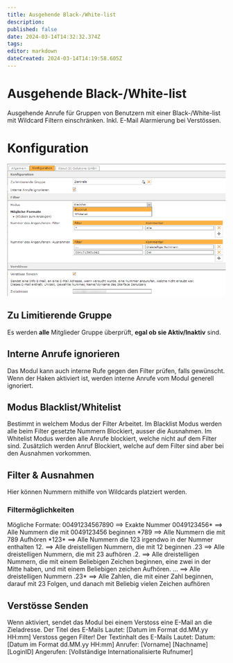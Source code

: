 ```yaml
---
title: Ausgehende Black-/White-list
description: 
published: false
date: 2024-03-14T14:32:32.374Z
tags: 
editor: markdown
dateCreated: 2024-03-14T14:19:58.605Z
---
```


# Ausgehende Black-/White-list
Ausgehende Anrufe für Gruppen von Benutzern mit einer Black-/White-list mit Wildcard Filtern einschränken. Inkl. E-Mail Alarmierung bei Verstössen.

# Konfiguration

![1.png](/uploads/black_whitelist/1.png)

## Zu Limitierende Gruppe
Es werden **alle** Mitglieder Gruppe überprüft, **egal ob sie Aktiv/Inaktiv** sind. 

## Interne Anrufe ignorieren
Das Modul kann auch interne Rufe gegen den Filter prüfen, falls gewünscht. Wenn der Haken aktiviert ist, werden interne Anrufe vom Modul generell ignoriert.

## Modus Blacklist/Whitelist
Bestimmt in welchem Modus der Filter Arbeitet.
Im Blacklist Modus werden alle beim Filter gesetzte Nummern Blockiert, ausser die Ausnahmen.
Im Whitelist Modus werden alle Anrufe blockiert, welche nicht auf dem Filter sind. 
Zusätzlich werden Anruf Blockiert, welche auf dem Filter sind aber bei den Ausnahmen vorkommen.

## Filter & Ausnahmen
Hier können Nummern mithilfe von Wildcards platziert werden.

### Filtermöglichkeiten
Mögliche Formate:
00491234567890 ==> Exakte Nummer
0049123456\* ==> Alle Nummern die mit 0049123456 beginnen
\*789 ==> Alle Nummern die mit 789 Aufhören
\*123\* ==> Alle Nummern die 123 irgendwo in der Nummer enthalten
12\. ==> Alle dreistelligen Nummern, die mit 12 beginnen
.23 ==> Alle dreistelligen Nummern, die mit 23 aufhören
.2. ==> Alle dreistelligen Nummern, die mit einem Beliebigen Zeichen beginnen, eine zwei in der Mitte haben, und mit einem Beliebigen zeichen Aufhören.
... ==> Alle dreistelligen Nummern
.23\* ==> Alle Zahlen, die mit einer Zahl beginnen, darauf mit 23 Folgen, und danach mit Beliebig vielen Zeichen aufhören 

## Verstösse Senden
Wenn aktiviert, sendet das Modul bei einem Verstoss eine E-Mail an die Zieladresse.
Der Titel des E-Mails Lautet: \[Datum im Format dd.MM.yy HH:mm\] Verstoss gegen Filter!
Der Textinhalt des E-Mails Lautet:
Datum: \[Datum im Format dd.MM.yy HH:mm\]
Anrufer: \[Vorname\] \[Nachname\] \[LoginID\]
Angerufen: \[Vollständige Internationalisierte Rufnumer\]
